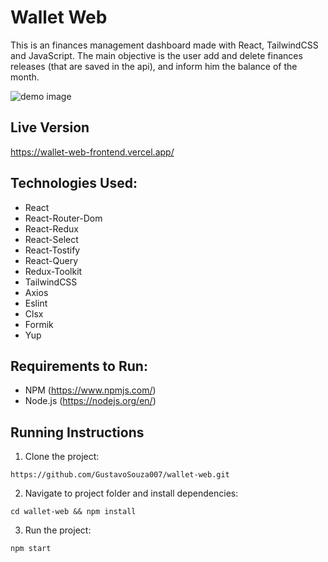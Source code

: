 # Wallet Web

This is an finances management dashboard made with React, TailwindCSS and JavaScript. The main objective is the user add and delete finances releases (that are saved in the api), and inform him the balance of the month.

<p>
<img src="./public/images/demo.png" alt="demo image" />
</p>

## Live Version

<https://wallet-web-frontend.vercel.app/>

## Technologies Used:

- React
- React-Router-Dom
- React-Redux
- React-Select
- React-Tostify
- React-Query
- Redux-Toolkit
- TailwindCSS
- Axios
- Eslint
- Clsx
- Formik
- Yup

## Requirements to Run:

- NPM (https://www.npmjs.com/)
- Node.js (https://nodejs.org/en/)

## Running Instructions

1. Clone the project:

```
https://github.com/GustavoSouza007/wallet-web.git
```

2. Navigate to project folder and install dependencies:

```
cd wallet-web && npm install
```

3. Run the project:

```
npm start
```
